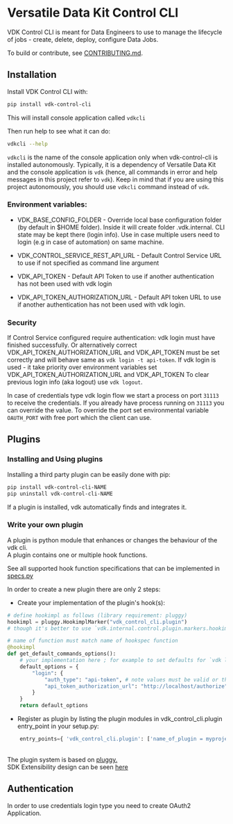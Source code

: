 # Versatile Data Kit Control CLI

VDK Control CLI is meant for Data Engineers to use to manage the lifecycle of jobs - create, delete, deploy, configure Data Jobs.

To build or contribute, see [CONTRIBUTING.md](./CONTRIBUTING.md).

## Installation
Install VDK Control CLI with:
```bash
pip install vdk-control-cli
```
This will install console application called `vdkcli`

Then run help to see what it can do:
```bash
vdkcli --help
```

`vdkcli` is the name of the console application only when vdk-control-cli is installed autonomously. Typically,
it is a dependency of Versatile Data Kit and the console application is `vdk` (hence, all commands in error and help
messages in this project refer to `vdk`). Keep in mind that if you are using this project autonomously, you should
use `vdkcli` command instead of `vdk`.

### Environment variables:

* VDK_BASE_CONFIG_FOLDER -  Override local base configuration folder (by default in $HOME folder). Inside it will create folder .vdk.internal.
  CLI state may be kept there (login info). Use in case multiple users need to login (e.g in case of automation) on same machine.

* VDK_CONTROL_SERVICE_REST_API_URL - Default Control Service URL to use if not specified as command line argument
* VDK_API_TOKEN - Default API Token to use if another authentication has not been used with vdk login
* VDK_API_TOKEN_AUTHORIZATION_URL - Default API token URL to use if another authentication has not been used with vdk login.

### Security
If Control Service configured require authentication: vdk login must have finished successfully.
Or alternatively correct VDK_API_TOKEN_AUTHORIZATION_URL and VDK_API_TOKEN must be set correctly and will behave same as `vdk login -t api-token`.
If vdk login is used - it take priority over environment variables set VDK_API_TOKEN_AUTHORIZATION_URL and VDK_API_TOKEN
To clear previous login info (aka logout) use `vdk logout`.

In case of credentials type vdk login flow we start a process on port `31113` to receive the credentials.
If you already have process running on `31113` you can override the value.
To override the port set environmental variable `OAUTH_PORT` with free port which the client can use.

## Plugins

### Installing and Using plugins

Installing a third party plugin can be easily done with pip:

```bash
pip install vdk-control-cli-NAME
pip uninstall vdk-control-cli-NAME
```
If a plugin is installed, vdk automatically finds and integrates it.

### Write your own plugin

A plugin is python module that enhances or changes the behaviour of the vdk cli. <br>
A plugin contains one or multiple hook functions.

See all supported hook function specifications that can be implemented in [specs.py](src/vdk/api/control/plugin/specs.py)

In order to create a new plugin there are only 2 steps:<br>

* Create your implementation of the plugin's hook(s):
```python
# define hookimpl as follows (library requirement: pluggy)
hookimpl = pluggy.HookimplMarker("vdk_control_cli.plugin")
# though it's better to use `vdk.internal.control.plugin.markers.hookimpl` from vdk-control-cli python package

# name of function must match name of hookspec function
@hookimpl
def get_default_commands_options():
    # your implementation here ; for example to set defaults for `vdk login --type --oauth2-authorization-url` command
    default_options = {
        "login": {
            "auth_type": "api-token", # note values must be valid or the plugin may break the CLI, no checking is done at this point
            "api_token_authorization_url": "http://localhost/authorize" # replace dashes with underscore for the argument name
        }
    }
    return default_options
```
* Register as plugin by listing the plugin modules in vdk_control_cli.plugin entry_point in your setup.py:
```python
    entry_points={ 'vdk_control_cli.plugin': ['name_of_plugin = myproject.pluginmodule'] }
```

<br>The plugin system is based on [pluggy.](https://pluggy.readthedocs.io/en/latest/index.html#implementations)
<br>SDK Extensibility design can be seen [here](https://github.com/vmware/versatile-data-kit/tree/main/specs)

## Authentication

In order to use credentials login type you need to create OAuth2 Application.
